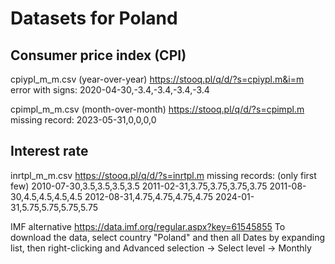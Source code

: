 # Datasets for Poland

## Consumer price index (CPI)
cpiypl_m_m.csv (year-over-year)
https://stooq.pl/q/d/?s=cpiypl.m&i=m
error with signs:
2020-04-30,-3.4,-3.4,-3.4,-3.4

cpimpl_m_m.csv (month-over-month)
https://stooq.pl/q/d/?s=cpimpl.m
missing record:
2023-05-31,0,0,0,0

## Interest rate
inrtpl_m_m.csv
https://stooq.pl/q/d/?s=inrtpl.m
missing records: (only first few)
2010-07-30,3.5,3.5,3.5,3.5
2011-02-31,3.75,3.75,3.75,3.75
2011-08-30,4.5,4.5,4.5,4.5
2012-08-31,4.75,4.75,4.75,4.75
2024-01-31,5.75,5.75,5.75,5.75

IMF alternative
https://data.imf.org/regular.aspx?key=61545855
To download the data, select country "Poland" and then
all Dates by expanding list, then right-clicking and
Advanced selection -> Select level -> Monthly